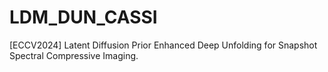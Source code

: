 # LDM_DUN_CASSI
[ECCV2024] Latent Diffusion Prior Enhanced Deep Unfolding for Snapshot Spectral Compressive Imaging.
